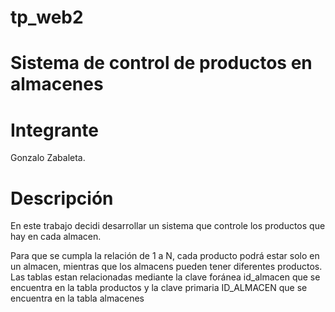 # tp_web2
# Sistema de control de productos en almacenes
# Integrante
Gonzalo Zabaleta. 
# Descripción
En este trabajo decidi desarrollar un sistema que controle los productos que hay en cada almacen. 

Para que se cumpla la relación de 1 a N, cada producto podrá estar solo en un almacen, mientras que los almacens pueden tener diferentes productos. Las tablas estan relacionadas mediante la clave foránea id_almacen que se encuentra en la tabla productos y la clave primaria ID_ALMACEN que se encuentra en la tabla almacenes
